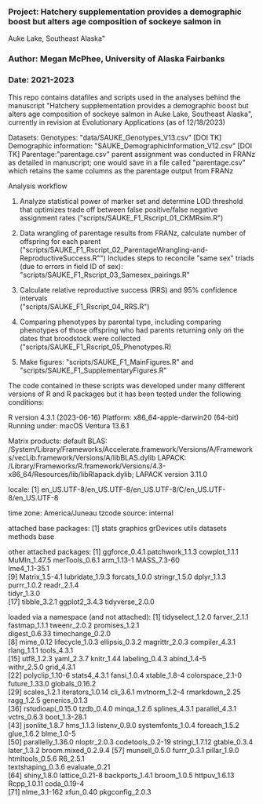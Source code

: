 ### Project: Hatchery supplementation provides a demographic boost but alters age composition of sockeye salmon in 
Auke Lake, Southeast Alaska"
### Author: Megan McPhee, University of Alaska Fairbanks
### Date: 2021-2023

This repo contains datafiles and scripts used in the analyses behind the manuscript "Hatchery supplementation 
provides a demographic boost but alters age composition of sockeye salmon in Auke Lake, Southeast Alaska",
currently in revision at Evolutionary Applications (as of 12/18/2023)

Datasets:
Genotypes: "data/SAUKE_Genotypes_V13.csv" [DOI TK]
Demographic information: "SAUKE_DemographicInformation_V12.csv" [DOI TK]
Parentage:"parentage.csv"
   parent assignment was conducted in FRANz as detailed in manuscript; 
   one would save in a file called "parentage.csv" which retains the same columns as the parentage output from 
FRANz

Analysis workflow

1. Analyze statistical power of marker set and determine LOD threshold that optimizes trade off between false 
positive/false negative assignment rates ("scripts/SAUKE_F1_Rscript_01_CKMRsim.R")

2. Data wrangling of parentage results from FRANz, calculate number of offspring for each parent 
("scripts/SAUKE_F1_Rscript_02_ParentageWrangling-and-ReproductiveSuccess.R"")
      Includes steps to reconcile "same sex" triads (due to errors in field ID of sex): 
"scripts/SAUKE_F1_Rscript_03_Samesex_pairings.R"
      
3. Calculate relative reproductive success (RRS) and 95% confidence intervals  
("scripts/SAUKE_F1_Rscript_04_RRS.R")

4. Comparing phenotypes by parental type, including comparing phenotypes of those offspring who had parents 
returning only on the dates that broodstock 
   were collected ("scripts/SAUKE_F1_Rscript_05_Phenotypes.R)
   
5. Make figures: "scripts/SAUKE_F1_MainFigures.R" and "scripts/SAUKE_F1_SupplementaryFigures.R"



The code contained in these scripts was developed under many different versions of R and R packages but it has 
been tested under the following
conditions:
 
R version 4.3.1 (2023-06-16)
Platform: x86_64-apple-darwin20 (64-bit)
Running under: macOS Ventura 13.6.1

Matrix products: default
BLAS:   
/System/Library/Frameworks/Accelerate.framework/Versions/A/Frameworks/vecLib.framework/Versions/A/libBLAS.dylib 
LAPACK: /Library/Frameworks/R.framework/Versions/4.3-x86_64/Resources/lib/libRlapack.dylib;  LAPACK version 3.11.0

locale:
[1] en_US.UTF-8/en_US.UTF-8/en_US.UTF-8/C/en_US.UTF-8/en_US.UTF-8

time zone: America/Juneau
tzcode source: internal

attached base packages:
[1] stats     graphics  grDevices utils     datasets  methods   base     

other attached packages:
 [1] ggforce_0.4.1   patchwork_1.1.3 cowplot_1.1.1   MuMIn_1.47.5    merTools_0.6.1  arm_1.13-1      MASS_7.3-60     
lme4_1.1-35.1  
 [9] Matrix_1.5-4.1  lubridate_1.9.3 forcats_1.0.0   stringr_1.5.0   dplyr_1.1.3     purrr_1.0.2     readr_2.1.4     
tidyr_1.3.0    
[17] tibble_3.2.1    ggplot2_3.4.3   tidyverse_2.0.0

loaded via a namespace (and not attached):
 [1] tidyselect_1.2.0    farver_2.1.1        fastmap_1.1.1       tweenr_2.0.2        promises_1.2.1      
digest_0.6.33       timechange_0.2.0   
 [8] mime_0.12           lifecycle_1.0.3     ellipsis_0.3.2      magrittr_2.0.3      compiler_4.3.1      
rlang_1.1.1         tools_4.3.1        
[15] utf8_1.2.3          yaml_2.3.7          knitr_1.44          labeling_0.4.3      abind_1.4-5         
withr_2.5.0         grid_4.3.1         
[22] polyclip_1.10-6     stats4_4.3.1        fansi_1.0.4         xtable_1.8-4        colorspace_2.1-0    
future_1.33.0       globals_0.16.2     
[29] scales_1.2.1        iterators_1.0.14    cli_3.6.1           mvtnorm_1.2-4       rmarkdown_2.25      
ragg_1.2.5          generics_0.1.3     
[36] rstudioapi_0.15.0   tzdb_0.4.0          minqa_1.2.6         splines_4.3.1       parallel_4.3.1      
vctrs_0.6.3         boot_1.3-28.1      
[43] jsonlite_1.8.7      hms_1.1.3           listenv_0.9.0       systemfonts_1.0.4   foreach_1.5.2       
glue_1.6.2          blme_1.0-5         
[50] parallelly_1.36.0   nloptr_2.0.3        codetools_0.2-19    stringi_1.7.12      gtable_0.3.4        
later_1.3.2         broom.mixed_0.2.9.4
[57] munsell_0.5.0       furrr_0.3.1         pillar_1.9.0        htmltools_0.5.6     R6_2.5.1            
textshaping_0.3.6   evaluate_0.21      
[64] shiny_1.8.0         lattice_0.21-8      backports_1.4.1     broom_1.0.5         httpuv_1.6.13       
Rcpp_1.0.11         coda_0.19-4        
[71] nlme_3.1-162        xfun_0.40           pkgconfig_2.0.3    
> 

